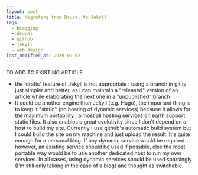 ```yaml
---
layout: post
title: Migrating from Drupal to Jekyll
tags:
  - blogging
  - drupal
  - github
  - jekyll
  - web design
last_modified_at: 2019-09-02
---
```


TO ADD TO EXISTING ARTICLE

- the 'drafts' feature of Jekyll is not appropriate : using a branch in git is just simpler and better, as I can maintain a "released" version of an article while elaborating the next one in a "unpublished" branch
- It could be another engine than Jekyll (e.g. Hugo), the important thing is to keep it "static" (no hosting of dynamic services) because it allows for the maximum portability : almost all hosting services on earth support static files. It also enables a great evolutivity since I don't depend on a host to build my site. Currently I use github's automatic build system but I could build the site on my machine and just upload the result. It's quite enough for a personal blog. If any dynamic service would be required however, an existing service should be used if possible, else the most portable way would be to use another dedicated host to run my own services. In all cases, using dynamic services should be used sparsingly (I'm still only talking in the case of a blog) and thought as switchable.
